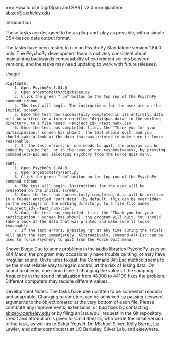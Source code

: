 === How to use DigitSpan and SART v2.0 ===
@author abizer@berkeley.edu

Introduction

These tasks are designed to be as plug-and-play as possible, with a simple CSV-based data output format.

The tasks have been tested to run on PsychoPy Standalone version 1.84.0 only. The PsychoPy development team is not very consistent about maintaining backwards compatability of experiment scripts between versions, and the tasks may need updating to work with future releases.

Usage:

	DigitSpan:
		1. Open PsychoPy 1.84.0
		2. Open argentometry/digitspan.py
		3. Click the green "run" button on the top row of the PsychoPy command ribbon
		4. The test will begin. The instructions for the user are on the initial screen.
		5. Once the test has successfully completed in its entirety, data will be written to a folder entitled "digitspan_data" in the working directory, to a file named '<subject_id>_<test_num>.csv'
		6. Once the test has completed, (i.e., the "Thank you for your participation." screen has shown), the test should quit, and you should take a look at the data that was printed to make sure it looks reasonable.
		7. If the test errors, or one needs to quit, the program can be ended by typing "q", or in the case of non-responsiveness, by pressing Command-Alt-Esc and selecting PsychoPy from the Force Quit menu.

	SART:
		1. Open PsychoPy 1.84.0
		2. Open argentometry/sart.py
		3. Click the green "run" button on the top row of the PsychoPy command ribbon
		4. The test will begin. Instructions for the user will be presented on the initial screen.
		5. Once the test has successfully completed, data will be written in a folder entitled "sart_data" (by default, this can be overridden in the settings) in the working directory, to a file file named '<subject_id>_<test_num>.csv'.
		6. Once the test has completed, (i.e. the "Thank you for your participation." screen has shown), the program will quit. You should take a look at the data that was printed and make sure it looks reasonable.
		7. If the test errors, pressing "q" at any time during the trials will quit the test immediately. Alternatively, Command-Alt-Esc can be used to force PsychoPy to quit from the Force Quit menu.

Known Bugs:
      Due to some problems in the audio libraries PsychoPy uses on x64 Macs, the program may occasionally have trouble quitting, or may have irregular sound. On failures to quit, the Command-Alt-Esc method seems to be the most reliable way to regain control, at the risk of losing data. On sound problems, one should see if changing the value of the sampling frequency in the sound initialization from 48000 to 44100 fixes the problem. Different computers may require different values.

Development Notes:
	The tasks have been written to be somewhat modular and adaptable. Changing parameters can be achieved by passing keyword arguments to the object created at the very bottom of each file. Please contibute any improvements, extensions, or bug fixes by contacting abizer@berkeley.edu or by filing an issue/pull request in the Git repository. Credit and attribution is given to Omid Rhezaii, who wrote the initial version of the task, as well as to Sahar Yousef, Dr. Michael Silver, Kelly Byrne, Liz Lawler, and other contributors at UC Berkeley, Silver Lab, and elsewhere.
